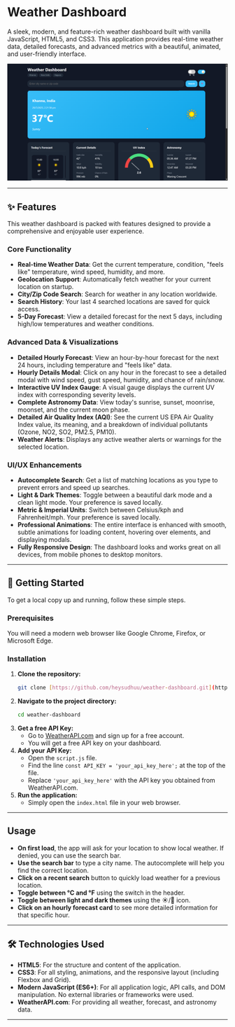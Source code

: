 # Weather Dashboard

A sleek, modern, and feature-rich weather dashboard built with vanilla JavaScript, HTML5, and CSS3. This application provides real-time weather data, detailed forecasts, and advanced metrics with a beautiful, animated, and user-friendly interface.

![Weather Dashboard Screenshot](msedge_kCBq1nDVAP.png)


---

## ✨ Features

This weather dashboard is packed with features designed to provide a comprehensive and enjoyable user experience.

### Core Functionality
- **Real-time Weather Data**: Get the current temperature, condition, "feels like" temperature, wind speed, humidity, and more.
- **Geolocation Support**: Automatically fetch weather for your current location on startup.
- **City/Zip Code Search**: Search for weather in any location worldwide.
- **Search History**: Your last 4 searched locations are saved for quick access.
- **5-Day Forecast**: View a detailed forecast for the next 5 days, including high/low temperatures and weather conditions.

### Advanced Data & Visualizations
- **Detailed Hourly Forecast**: View an hour-by-hour forecast for the next 24 hours, including temperature and "feels like" data.
- **Hourly Details Modal**: Click on any hour in the forecast to see a detailed modal with wind speed, gust speed, humidity, and chance of rain/snow.
- **Interactive UV Index Gauge**: A visual gauge displays the current UV index with corresponding severity levels.
- **Complete Astronomy Data**: View today's sunrise, sunset, moonrise, moonset, and the current moon phase.
- **Detailed Air Quality Index (AQI)**: See the current US EPA Air Quality Index value, its meaning, and a breakdown of individual pollutants (Ozone, NO2, SO2, PM2.5, PM10).
- **Weather Alerts**: Displays any active weather alerts or warnings for the selected location.

### UI/UX Enhancements
- **Autocomplete Search**: Get a list of matching locations as you type to prevent errors and speed up searches.
- **Light & Dark Themes**: Toggle between a beautiful dark mode and a clean light mode. Your preference is saved locally.
- **Metric & Imperial Units**: Switch between Celsius/kph and Fahrenheit/mph. Your preference is saved locally.
- **Professional Animations**: The entire interface is enhanced with smooth, subtle animations for loading content, hovering over elements, and displaying modals.
- **Fully Responsive Design**: The dashboard looks and works great on all devices, from mobile phones to desktop monitors.

---

## 🚀 Getting Started

To get a local copy up and running, follow these simple steps.

### Prerequisites

You will need a modern web browser like Google Chrome, Firefox, or Microsoft Edge.

### Installation

1.  **Clone the repository:**
    ```sh
    git clone [https://github.com/heysudhuu/weather-dashboard.git](https://github.com/heysudhuu/weather-dashboard.git)
    ```
2.  **Navigate to the project directory:**
    ```sh
    cd weather-dashboard
    ```
3.  **Get a free API Key:**
    - Go to [WeatherAPI.com](https://www.weatherapi.com/) and sign up for a free account.
    - You will get a free API key on your dashboard.
4.  **Add your API Key:**
    - Open the `script.js` file.
    - Find the line `const API_KEY = 'your_api_key_here';` at the top of the file.
    - Replace `'your_api_key_here'` with the API key you obtained from WeatherAPI.com.
5.  **Run the application:**
    - Simply open the `index.html` file in your web browser.

---

## Usage

- **On first load**, the app will ask for your location to show local weather. If denied, you can use the search bar.
- **Use the search bar** to type a city name. The autocomplete will help you find the correct location.
- **Click on a recent search** button to quickly load weather for a previous location.
- **Toggle between °C and °F** using the switch in the header.
- **Toggle between light and dark themes** using the ☀️/🌙 icon.
- **Click on an hourly forecast card** to see more detailed information for that specific hour.

---

## 🛠️ Technologies Used

- **HTML5**: For the structure and content of the application.
- **CSS3**: For all styling, animations, and the responsive layout (including Flexbox and Grid).
- **Modern JavaScript (ES6+)**: For all application logic, API calls, and DOM manipulation. No external libraries or frameworks were used.
- **WeatherAPI.com**: For providing all weather, forecast, and astronomy data.

---


